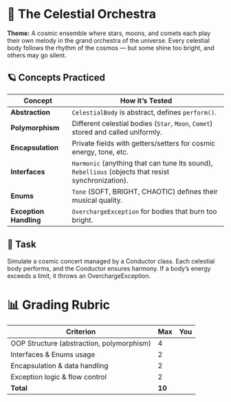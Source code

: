 # 🌌 The Celestial Orchestra

**Theme:** A cosmic ensemble where stars, moons, 
and comets each play their own melody 
in the grand orchestra of the universe.
Every celestial body follows the rhythm of the cosmos 
— but some shine too bright, and others may go silent.

## 🪐 Concepts Practiced
| Concept                | How it’s Tested                                                                                    |
| ---------------------- | -------------------------------------------------------------------------------------------------- |
| **Abstraction**        | `CelestialBody` is abstract, defines `perform()`.                                                  |
| **Polymorphism**       | Different celestial bodies (`Star`, `Moon`, `Comet`) stored and called uniformly.                  |
| **Encapsulation**      | Private fields with getters/setters for cosmic energy, tone, etc.                                  |
| **Interfaces**         | `Harmonic` (anything that can tune its sound), `Rebellious` (objects that resist synchronization). |
| **Enums**              | `Tone` (SOFT, BRIGHT, CHAOTIC) defines their musical quality.                                      |
| **Exception Handling** | `OverchargeException` for bodies that burn too bright.                                             |

## 🌠 Task
Simulate a cosmic concert managed by a Conductor class.
Each celestial body performs, and the Conductor ensures harmony.
If a body’s energy exceeds a limit, it throws an OverchargeException.

# 📊 Grading Rubric
| Criterion                                 | Max    | You |
| ----------------------------------------- | ------ | --- |
| OOP Structure (abstraction, polymorphism) | 4      |     |
| Interfaces & Enums usage                  | 2      |     |
| Encapsulation & data handling             | 2      |     |
| Exception logic & flow control            | 2      |     |
| **Total**                                 | **10** |     |
